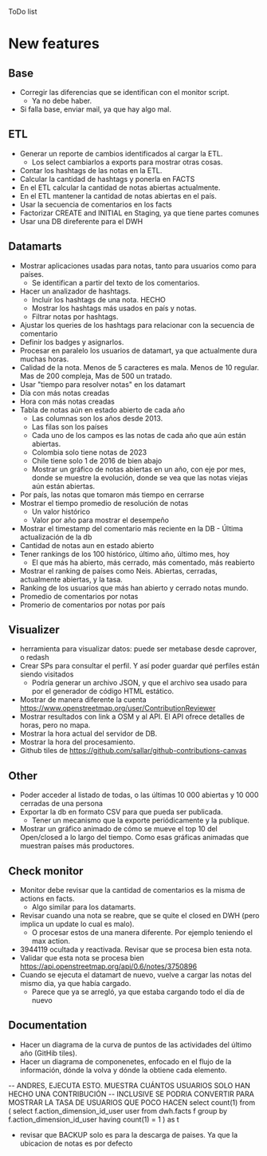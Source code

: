 ToDo list

# New features

## Base

* Corregir las diferencias que se identifican con el monitor script.
  * Ya no debe haber.
* Si falla base, enviar mail, ya que hay algo mal.

## ETL

* Generar un reporte de cambios identificados al cargar la ETL.
  * Los select cambiarlos a exports para mostrar otras cosas.
* Contar los hashtags de las notas en la ETL.
* Calcular la cantidad de hashtags y ponerla en FACTS
* En el ETL calcular la cantidad de notas abiertas actualmente.
* En el ETL mantener la cantidad de notas abiertas en el país.
* Usar la secuencia de comentarios en los facts
* Factorizar CREATE and INITIAL en Staging, ya que tiene partes comunes
* Usar una DB direferente para el DWH

## Datamarts

* Mostrar aplicaciones usadas para notas, tanto para usuarios como para países.
  * Se identifican a partir del texto de los comentarios.
* Hacer un analizador de hashtags.
  * Incluir los hashtags de una nota. HECHO
  * Mostrar los hashtags más usados en país y notas.
  * Filtrar notas por hashtags.
* Ajustar los queries de los hashtags para relacionar con la secuencia de
  comentario
* Definir los badges y asignarlos.
* Procesar en paralelo los usuarios de datamart, ya que actualmente dura muchas
  horas.
* Calidad de la nota. Menos de 5 caracteres es mala. Menos de 10 regular. Mas de
  200 compleja, Mas de 500 un tratado.
* Usar "tiempo para resolver notas" en los datamart
* Día con más notas creadas
* Hora con más notas creadas
* Tabla de notas aún en estado abierto de cada año
  * Las columnas son los años desde 2013.
  * Las filas son los países
  * Cada uno de los campos es las notas de cada año que aún están abiertas.
  * Colombia solo tiene notas de 2023
  * Chile tiene solo 1 de 2016 de bien abajo
  * Mostrar un gráfico de notas abiertas en un año, con eje por mes, donde
    se muestre la evolución, donde se vea que las notas viejas aún están
    abiertas.
* Por país, las notas que tomaron más tiempo en cerrarse
* Mostrar el tiempo promedio de resolución de notas
  * Un valor histórico
  * Valor por año para mostrar el desempeño
* Mostrar el timestamp del comentario más reciente en la DB - Última
  actualización de la db
* Cantidad de notas aun en estado abierto
* Tener rankings de los 100 histórico, último año, último mes, hoy
  * El que más ha abierto, más cerrado, más comentado, más reabierto
* Mostrar el ranking de países como Neis. Abiertas, cerradas, actualmente
  abiertas, y la tasa.
* Ranking de los usuarios que más han abierto y cerrado notas mundo.
* Promedio de comentarios por notas
* Promerio de comentarios por notas por país

## Visualizer

* herramienta para visualizar datos: puede ser metabase desde caprover, o redash
* Crear SPs para consultar el perfil. Y así poder guardar qué perfiles están
  siendo visitados
  * Podría generar un archivo JSON, y que el archivo sea usado para por el
    generador de código HTML estático.
* Mostrar de manera diferente la cuenta
  https://www.openstreetmap.org/user/ContributionReviewer
* Mostrar resultados con link a OSM y al API. El API ofrece detalles de horas,
  pero no mapa.
* Mostrar la hora actual del servidor de DB.
* Mostrar la hora del procesamiento.
* Github tiles de https://github.com/sallar/github-contributions-canvas

## Other

* Poder acceder al listado de todas, o las últimas 10 000 abiertas y 10 000
  cerradas de una persona
* Exportar la db en formato CSV para que pueda ser publicada.
  * Tener un mecanismo que la exporte periódicamente y la publique.
* Mostrar un gráfico animado de cómo se mueve el top 10 del Open/closed a lo
  largo del tiempo. Como esas gráficas animadas que muestran países más
  productores.

## Check monitor

* Monitor debe revisar que la cantidad de comentarios es la misma de actions en
  facts.
  * Algo similar para los datamarts.
* Revisar cuando una nota se reabre, que se quite el closed en DWH (pero implica
  un update lo cual es malo).
  * O procesar estos de una manera diferente. Por ejemplo teniendo el max
    action.
* 3944119 ocultada y reactivada. Revisar que se procesa bien esta nota.
* Validar que esta nota se procesa bien
  https://api.openstreetmap.org/api/0.6/notes/3750896
* Cuando se ejecuta el datamart de nuevo, vuelve a cargar las notas del mismo
  dia, ya que había cargado.
  * Parece que ya se arregló, ya que estaba cargando todo el día de nuevo

## Documentation

* Hacer un diagrama de la curva de puntos de las actividades del último año
  (GitHib tiles).
* Hacer un diagrama de componenetes, enfocado en el flujo de la información,
  dónde la volva y dónde la obtiene cada elemento.

-- ANDRES, EJECUTA ESTO. MUESTRA CUÁNTOS USUARIOS SOLO HAN HECHO UNA CONTRIBUCIÓN
-- INCLUSIVE SE PODRIA CONVERTIR PARA MOSTRAR LA TASA DE USUARIOS QUE POCO HACEN
select count(1)
from (
 select f.action_dimension_id_user user
 from dwh.facts f
 group by f.action_dimension_id_user
 having count(1) = 1
) as t

* revisar que BACKUP solo es para la descarga de paises. Ya que la ubicacion
de notas es por defecto

